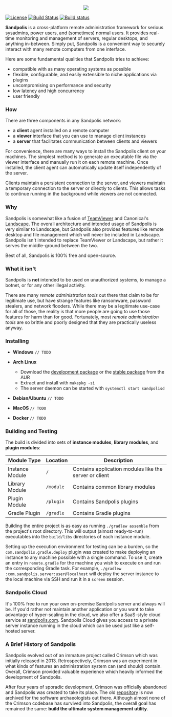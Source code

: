 <p align="center">
	<img src="https://s3.us-east-2.amazonaws.com/github.sandpolis.com/header.png" />
</p>

[![License](https://img.shields.io/badge/License-Apache%202.0-blue.svg)](https://opensource.org/licenses/Apache-2.0)
[![Build Status](https://travis-ci.org/Subterranean-Security/Sandpolis.svg?branch=master)](https://travis-ci.org/Subterranean-Security/Sandpolis)
[![Build status](https://ci.appveyor.com/api/projects/status/8a2xdoy8pt21k77g?svg=true)](https://ci.appveyor.com/project/cilki/sandpolis)

**Sandpolis** is a cross-platform remote administration framework for serious sysadmins, power users, and (sometimes) normal users. It provides real-time monitoring and management of servers, regular desktops, and anything in-between. Simply put, Sandpolis is a convenient way to securely interact with many remote computers from one interface.

Here are some fundamental qualities that Sandpolis tries to achieve:

- compatible with as many operating systems as possible
- flexible, configurable, and easily extensible to niche applications via plugins
- uncompromising on performance and security
- low latency and high concurrency
- user friendly

### How
There are three components in any Sandpolis network:

- a **client** agent installed on a remote computer
- a **viewer** interface that you can use to manage client instances
- a **server** that facilitates communication between clients and viewers

For convenience, there are many ways to install the Sandpolis client on your machines. The simplest method is to generate an executable file via the viewer interface and manually run it on each remote machine. Once installed, the client agent can automatically update itself independently of the server.

Clients maintain a persistent connection to the server, and viewers maintain a temporary connection to the server or directly to clients. This allows tasks to continue running in the background while viewers are not connected.

### Why
Sandpolis is somewhat like a fusion of [TeamViewer](https://www.teamviewer.com) and Canonical's [Landscape](https://landscape.canonical.com). The overall architecture and intended usage of Sandpolis is very similar to Landscape, but Sandpolis also provides features like remote desktop and file management which will never be included in Landscape. Sandpolis isn't intended to replace TeamViewer or Landscape, but rather it serves the middle-ground between the two.

Best of all, Sandpolis is 100% free and open-source.  

### What it isn't
Sandpolis is **not** intended to be used on unauthorized systems, to manage a botnet, or for any other illegal activity. 

There are many _remote administration tools_ out there that claim to be for legitimate use, but have strange features like ransomware, password stealers, and network flooders. While there may be a legitimate use-case for all of those, the reality is that more people are going to use those features for harm than for good. Fortunately, most _remote administration tools_ are so brittle and poorly designed that they are practically useless anyway.

### Installing
- **Windows**
`// TODO`

- **Arch Linux**
    - Download the [development package](https://aur.archlinux.org/pkgbase/sandpolis-git) or the [stable package](https://aur.archlinux.org/pkgbase/sandpolis) from the AUR
    - Extract and install with `makepkg -si`
    - The server daemon can be started with `systemctl start sandpolisd`

- **Debian/Ubuntu**
`// TODO`

- **MacOS**
`// TODO`

- **Docker**
`// TODO`

### Building and Testing
The build is divided into sets of **instance modules**, **library modules**, and **plugin modules**:

|Module Type| Location | Description|
|-----------|----------|------------|
| Instance Module | `/` | Contains application modules like the server or client |
| Library Module | `/module` | Contains common library modules |
| Plugin Module | `/plugin` | Contains Sandpolis plugins |
| Gradle Plugin | `/gradle` | Contains Gradle plugins |

Building the entire project is as easy as running `./gradlew assemble` from the project's root directory. This will output (almost ready-to-run) executables into the `build/libs` directories of each instance module.

Setting up the execution environment for testing can be a burden, so the `com.sandpolis.gradle.deploy` plugin was created to make deploying an instance to any machine possible with a single command. To use it, create an entry in `remote.gradle` for the machine you wish to execute on and run the corresponding Gradle task. For example, `./gradlew :com.sandpolis.server:user@localhost` will deploy the server instance to the local machine via SSH and run it in a `screen` session.

### Sandpolis Cloud
It's 100% free to run your own on-premise Sandpolis server and always will be. If you'd rather not maintain another application or you want to take advantage of hyper-scaling in the cloud, we also offer a SaaS-style cloud service at [sandpolis.com](http://sandpolis.com). Sandpolis Cloud gives you access to a private server instance running in the cloud which can be used just like a self-hosted server.

### A Brief History of Sandpolis
Sandpolis evolved out of an immature project called Crimson which was initially released in 2013. Retrospectively, Crimson was an experiment in what kinds of features an administration system can (and should) contain. Overall, Crimson provided valuable experience which heavily informed the development of Sandpolis.

After four years of sporadic development, Crimson was officially abandoned and Sandpolis was created to take its place. The old [repository](https://github.com/Subterranean-Security/Crimson) is now archived for the software archaeologists out there. Although almost none of the Crimson codebase has survived into Sandpolis, the overall goal has remained the same: **build the ultimate system management utility**.
